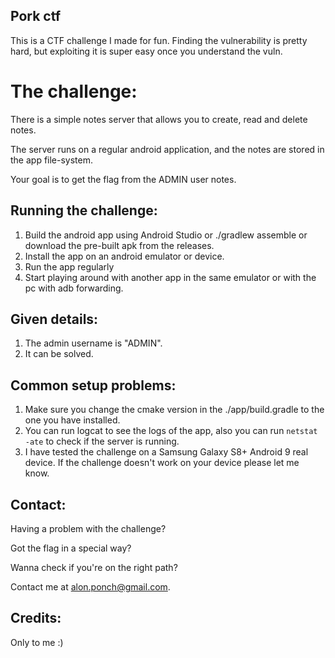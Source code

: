 ## Pork ctf

This is a CTF challenge I made for fun.
Finding the vulnerability is pretty hard, but exploiting it is super easy once you understand the
vuln.

# The challenge:

There is a simple notes server that allows you to create, read and delete notes.

The server runs on a regular android application, and the notes are stored in the app file-system.

Your goal is to get the flag from the ADMIN user notes.

## Running the challenge:

1. Build the android app using Android Studio or ./gradlew assemble or download the pre-built apk
   from the releases.
2. Install the app on an android emulator or device.
3. Run the app regularly
4. Start playing around with another app in the same emulator or with the pc with adb forwarding.

## Given details:

1. The admin username is "ADMIN".
2. It can be solved.

## Common setup problems:
1. Make sure you change the cmake version in the ./app/build.gradle to the one you have installed.
2. You can run logcat to see the logs of the app, also you can run `netstat -ate` to check if the
   server is running.
3. I have tested the challenge on a Samsung Galaxy S8+ Android 9 real device. If the challenge doesn't work on
   your device please let me know.

## Contact:

Having a problem with the challenge?

Got the flag in a special way?

Wanna check if you're on the right path?

Contact me at [alon.ponch@gmail.com](mailto:alon.ponch@gmail.com).

## Credits:

Only to me :)